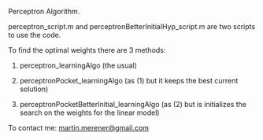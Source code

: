 
Perceptron Algorithm.


perceptron_script.m and perceptronBetterInitialHyp_script.m are two scripts to use the code.

To find the optimal weights there are 3 methods:

1) perceptron_learningAlgo (the usual)

2) perceptronPocket_learningAlgo (as (1) but it keeps the best current solution)

3) perceptronPocketBetterInitial_learningAlgo (as (2) but is initializes the search on the weights for the linear model)


To contact me: martin.merener@gmail.com
